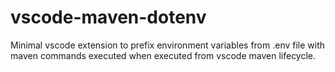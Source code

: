 # vscode-maven-dotenv
Minimal vscode extension to prefix environment variables from .env file with maven commands executed when executed from vscode maven lifecycle.
